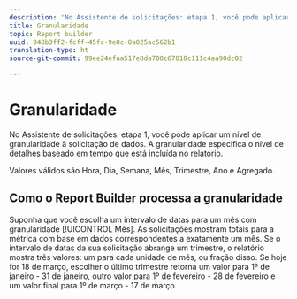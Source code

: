 ```yaml
---
description: 'No Assistente de solicitações: etapa 1, você pode aplicar um nível de granularidade à solicitação de dados. A granularidade especifica o nível de detalhes baseado em tempo que está incluída no relatório.'
title: Granularidade
topic: Report builder
uuid: 948b3ff2-fcff-45fc-9e8c-8a025ac562b1
translation-type: ht
source-git-commit: 99ee24efaa517e8da700c67818c111c4aa90dc02

---
```



# Granularidade

No Assistente de solicitações: etapa 1, você pode aplicar um nível de granularidade à solicitação de dados. A granularidade especifica o nível de detalhes baseado em tempo que está incluída no relatório.

Valores válidos são Hora, Dia, Semana, Mês, Trimestre, Ano e Agregado.

## Como o Report Builder processa a granularidade

Suponha que você escolha um intervalo de datas para um mês com granularidade [!UICONTROL Mês]. As solicitações mostram totais para a métrica com base em dados correspondentes a exatamente um mês. Se o intervalo de datas da sua solicitação abrange um trimestre, o relatório mostra três valores: um para cada unidade de mês, ou fração disso. Se hoje for 18 de março, escolher o último trimestre retorna um valor para 1º de janeiro - 31 de janeiro, outro valor para 1º de fevereiro - 28 de fevereiro e um valor final para 1º de março - 17 de março.
